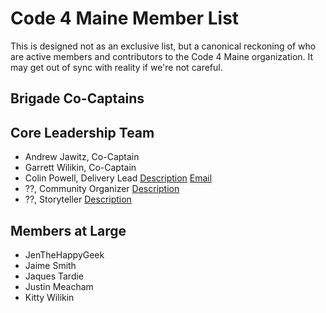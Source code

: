 Code 4 Maine Member List
========================

This is designed not as an exclusive list, but a canonical reckoning of who are
active members and contributors to the Code 4 Maine organization. It may get
out of sync with reality if we're not careful.

Brigade Co-Captains
-------------------

Core Leadership Team
--------------------

  * Andrew Jawitz, Co-Captain
  * Garrett Wilikin, Co-Captain
  * Colin Powell, Delivery Lead [Description](http://goo.gl/dCfkpZ) [Email](colin.powell@gmail.com)
  * ??,  Community Organizer [Description](http://goo.gl/U1YJik)
  * ??, Storyteller [Description](http://goo.gl/QmuRsp)

Members at Large
----------------

  * JenTheHappyGeek
  * Jaime Smith
  * Jaques Tardie
  * Justin Meacham
  * Kitty Wilikin
